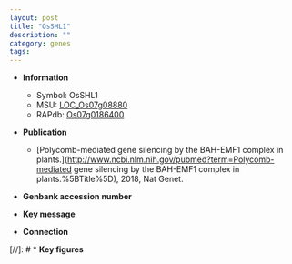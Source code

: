 ```yaml
---
layout: post
title: "OsSHL1"
description: ""
category: genes
tags: 
---
```


* **Information**  
    + Symbol: OsSHL1  
    + MSU: [LOC_Os07g08880](http://rice.uga.edu/cgi-bin/ORF_infopage.cgi?orf=LOC_Os07g08880)  
    + RAPdb: [Os07g0186400](http://rapdb.dna.affrc.go.jp/viewer/gbrowse_details/irgsp1?name=Os07g0186400)  

* **Publication**  
    + [Polycomb-mediated gene silencing by the BAH-EMF1 complex in plants.](http://www.ncbi.nlm.nih.gov/pubmed?term=Polycomb-mediated gene silencing by the BAH-EMF1 complex in plants.%5BTitle%5D), 2018, Nat Genet.

* **Genbank accession number**  

* **Key message**  

* **Connection**  

[//]: # * **Key figures**  


